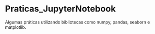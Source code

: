 # Praticas_JupyterNotebook
Algumas práticas utilizando bibliotecas como numpy, pandas, seaborn e matplotlib.
